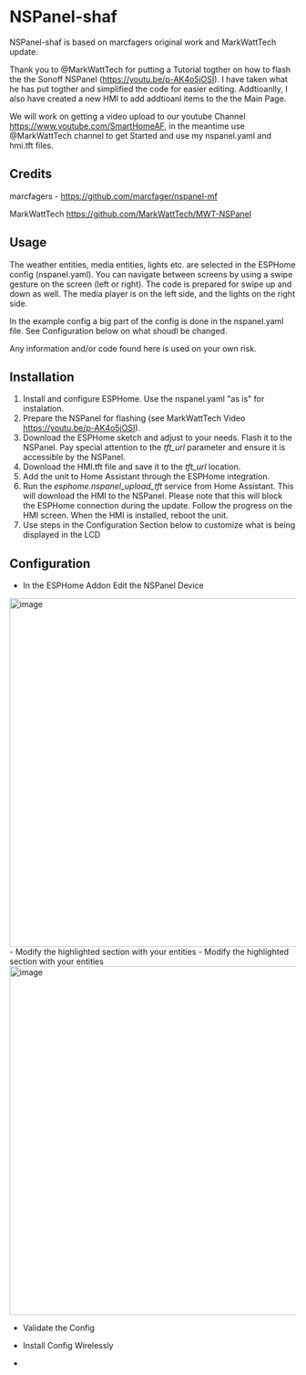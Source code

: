 # NSPanel-shaf
NSPanel-shaf is based on marcfagers original work and MarkWattTech update.

Thank you to @MarkWattTech for putting a Tutorial togther on how to flash the the Sonoff NSPanel (https://youtu.be/p-AK4o5jOSI).  I have taken what he has put togther and simplified the code for easier editing.   Addtioanlly, I also have created a new HMI to add addtioanl items to the the Main Page.   

We will work on getting a video upload to our youtube Channel https://www.youtube.com/SmartHomeAF, in the meantime use @MarkWattTech channel to get Started and use my nspanel.yaml and hmi.tft files.


## Credits

marcfagers - https://github.com/marcfager/nspanel-mf

MarkWattTech https://github.com/MarkWattTech/MWT-NSPanel

## Usage
The weather entities, media entities, lights etc. are selected in the ESPHome config (nspanel.yaml). You can navigate between screens by using a swipe gesture on the screen (left or right). The code is prepared for swipe up and down as well. The media player is on the left side, and the lights on the right side.

In the example config a big part of the config is done in the nspanel.yaml file.   See Configuration below on what shoudl be changed.

Any information and/or code found here is used on your own risk.

## Installation
1. Install and configure ESPHome.   Use the nspanel.yaml "as is" for instalation.
2. Prepare the NSPanel for flashing (see MarkWattTech Video https://youtu.be/p-AK4o5jOSI).
3. Download the ESPHome sketch and adjust to your needs. Flash it to the NSPanel. Pay special attention to the _tft_url_ parameter and ensure it is accessible by the NSPanel.
4. Download the HMI.tft file and save it to the _tft_url_ location.
5. Add the unit to Home Assistant through the ESPHome integration.
6. Run the _esphome.nspanel_upload_tft_ service from Home Assistant. This will download the HMI to the NSPanel. Please note that this will block the ESPHome connection during the update. Follow the progress on the HMI screen. When the HMI is installed, reboot the unit.
7. Use steps in the Configuration Section below to customize what is being displayed in the LCD

## Configuration
- In the ESPHome Addon Edit the NSPanel Device 
<img width="611" alt="image" src="https://user-images.githubusercontent.com/105226208/167456356-8dd6e3a5-9308-4008-a3f3-abe982b1d067.png">
- Modify the highlighted section with your entities
- Modify the highlighted section with your entities
<img width="611" alt="image" src="https://user-images.githubusercontent.com/105226208/167457166-71f64c7e-3169-46bc-9130-f4d67d76fa06.png">

- Validate the Config
- Install Config Wirelessly

- 
